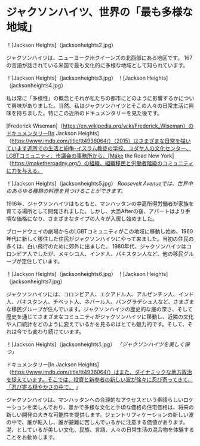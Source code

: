 # ジャクソンハイツ、世界の「最も多様な地域」

！[Jackson Heights]（jacksonheights2.jpg）

ジャクソンハイツは、ニューヨーク州クイーンズの北西部にある地区です。 167の言語が話されている米国で最も文化的に多様な地域として知られています。

！[Jackson Heights]（jacksonheights3.jpg）
！[Jackson Heights]（jacksonheights4.jpg）

私は常に「多様性」の概念とそれが私たちの都市にどのように影響するかについて興味がありました。当然、私はジャクソンハイツとそこの人々の日常生活に興味を持ちました。特にこの近所のドキュメンタリーを見た後です。

[Frederick Wiseman]（https://en.wikipedia.org/wiki/Frederick_Wiseman）のドキュメンタリー[In Jackson Heights]（https://www.imdb.com/title/tt4936064/）（2015）はさまざまな日常を描いています近所での生活と紛争-イスラム教徒の学校、ユダヤ人の文化センター、LGBTコミュニティ、市議会の事務所から、[Make the Road New York]（https://maketheroadny.org/）の組織、組織移民と労働者階級のコミュニティに力を与える。

！[Jackson Heights]（jacksonheights5.jpg）
_Roosevelt Avenueでは、世界中のあらゆる種類の料理を見つけることができます。_

1916年、ジャクソンハイツはもともと、マンハッタンの中高所得労働者が家族を育てる場所として開発されました。しかし、大恐Afterの後、アパートはより手頃な価格になり、さまざまなタイプの人々が入居し始めました。

ブロードウェイの劇場からのLGBTコミュニティがこの地域に移動し始め、1960年代に新しく移住した住民がジャクソンハイツにやって来ました。当初の住民の多くは、白い飛行のために郊外に出ました。 1980年代、ジャクソンハイツはコロンビア人でしたが、メキシコ人、インド人、パキスタン人など、他の移民グループが定住しています。

！[Jackson Heights]（jacksonheights6.jpg）
！[Jackson Heights]（jacksonheights7.jpg）

ジャクソンハイツには、コロンビア人、エクアドル人、アルゼンチン人、インド人、パキスタン人、チベット人、ネパール人、バングラデシュ人など、さまざまな移民グループが住んでいます。ジャクソンハイツの歴史的な層の深さ、そして歴史を通じてさまざまなコミュニティがジャクソンハイツに移動し、近隣の文化や人口統計をどのように変えているかを見るのはとても魅力的です。そして、それは今でも変わり続けています。

！[Jackson Heights]（jacksonheights1.jpg）
_「ジャクソンハイツを美しく保つ」_

ドキュメンタリー[In Jackson Heights]（https://www.imdb.com/title/tt4936064/）はまた、ダイナミックな地方政治を捉えています。そこでは、投資と新参者の新しい波が徐々に忍び寄ってきて、「忍び寄る穏やかさの中で。 」

ジャクソンハイツは、マンハッタンへの合理的なアクセスという素晴らしいロケーションを楽しんでおり、豊かで多様な文化と手頃な価格の住宅価格は、将来の新しい開発の大きな可能性を提供します。ジェントリフィケーションの新しい波の中で、誰が転入し、誰が避難に苦しんでいるかに注意する価値があります。混、としているが美しい文化、民族、言語、人々の日常生活の混合物を体験することをお勧めします。